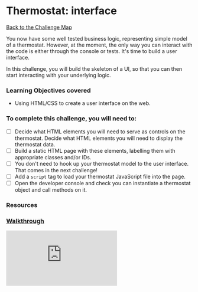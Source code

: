 # Thermostat: interface

[Back to the Challenge Map](README.md)

You now have some well tested business logic, representing simple model of a thermostat. However, at the moment, the only way you can interact with the code is either through the console or tests. It's time to build a user interface.

In this challenge, you will build the skeleton of a UI, so that you can then start interacting with your underlying logic.

### Learning Objectives covered

- Using HTML/CSS to create a user interface on the web.

### To complete this challenge, you will need to:

- [ ] Decide what HTML elements you will need to serve as controls on the thermostat.  Decide what HTML elements you will need to display the thermostat data.
- [ ] Build a static HTML page with these elements, labelling them with appropriate classes and/or IDs.
- [ ] You don't need to hook up your thermostat model to the user interface.  That comes in the next challenge!
- [ ] Add a `script` tag to load your thermostat JavaScript file into the page.
- [ ] Open the developer console and check you can instantiate a thermostat object and call methods on it.

### Resources

### [Walkthrough](walkthroughs/interface.md)


![Tracking pixel](https://githubanalytics.herokuapp.com/course/thermostat_es6/interface.md)
